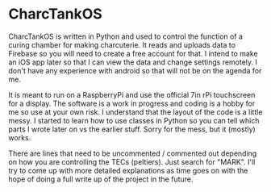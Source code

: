 # CharcTankOS

CharcTankOS is written in Python and used to control the function of a curing chamber for making charcuterie.  It reads and uploads data to Firebase so you will need to create a free account for that.  I intend to make an iOS app later so that I can view the data and change settings remotely.  I don't have any experience with android so that will not be on the agenda for me.

It is meant to run on a RaspberryPi and use the official 7in rPi touchscreen for a display.  The software is a work in progress and coding is a hobby for me so use at your own risk.  I understand that the layout of the code is a little messy.  I started to learn how to use classes in Python so you can tell which parts I wrote later on vs the earlier stuff.  Sorry for the mess, but it (mostly) works.

There are lines that need to be uncommented  / commented out depending on how you are controlling the TECs (peltiers). Just search for "MARK".  I'll try to come up with more detailed explanations as time goes on with the hope of doing a full write up of the project in the future.
